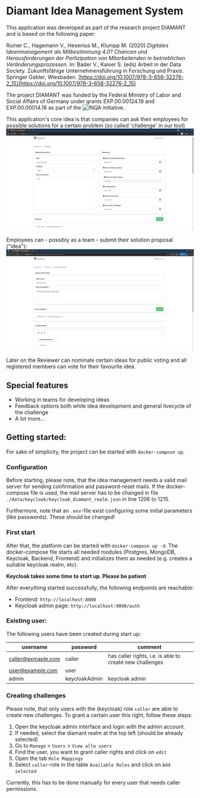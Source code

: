 # Diamant Idea Management System

This application was developed as part of the research project DIAMANT and is based on the following paper:

Ruiner C., Hagemann V., Hesenius M., Klumpp M. (2020) _Digitales Ideenmanagement als Mitbestimmung 4.0? Chancen und Herausforderungen der Partizipation von Mitarbeitenden in betrieblichen Veränderungsprozessen_. In: Bader V., Kaiser S. (eds) Arbeit in der Data Society. Zukunftsfähige Unternehmensführung in Forschung und Praxis. Springer Gabler, Wiesbaden. [https://doi.org/10.1007/978-3-658-32276-2_15](https://doi.org/10.1007/978-3-658-32276-2_15)

The project DIAMANT was funded by the Federal Ministry of Labor and Social Affairs of Germany under grants EXP.00.00124.19 and EXP.00.00014.18 as part of the ![INQA initiative](https://inqa.de).

This application's core idea is that companies can ask their employees for possible solutions for a certain problem (so called 'challenge' in our tool)
![creation of a new challenge](./data/documentation/images/create_challenge.png)

Employees can - possibly as a team - submit their solution proposal ("idea"):
![solution proposal](./data/documentation/images/create_idea.png)

Later on the Reviewer can nominate certain ideas for public voting and all registered members can vote for their favourite idea.

## Special features
- Working in teams for developing ideas
- Feedback options both while idea development and general livecycle of the challenge
- A lot more...


## Getting started:
For sake of simplicity, the project can be started with `docker-compose up`.

### Configuration
Before starting, please note, that the idea management needs a valid mail server for sending confirmation and password-reset mails.
If the docker-compose file is used, the mail server has to be changed in file `./data/keycloak/keycloak_diamant_realm.json` in line 1206 to 1215.

Furthermore, note that an `.env`-file exist configuring some initial parameters (like passwords). These should be changed!

### First start
After that, the platform can be started with `docker-compose up -d`. The docker-compose file starts all needed modules 
(Postgres, MongoDB, Keycloak, Backend, Frontend) and initializes them as needed (e.g. creates a suitable keycloak realm, etc).

**Keycloak takes some time to start up. Please be patient**

After everything started successfully, the following endpoints are reachable:
- Frontend: `http://localhost:8080`
- Keycloak admin page: `http://localhost:9090/auth`

### Existing user:
The following users have been created during start up:

| username   |      password      |  comment |
|----------|-------------|------|
| caller@exmaple.com |  caller | has caller rights, i.e. is able to create new challenges |
| user@example.com |    user   |    |
| admin | keycloakAdmin |    keycloak admin|


### Creating challenges
Please note, that only users with the (keycloak) role `caller` are able to create new challenges.
To grant a certain user this right, follow these steps:
1. Open the keycloak admin interface and login with the admin account.
2. If needed, select the diamant realm at the top left (should be already selected)
3. Go to `Manage` > `Users` > `View alle users`
4. Find the user, you want to grant caller rights and click on `edit`
5. Open the tab `Role Mappings` 
6. Select `caller`-role in the table `Available Roles` and click on `Add selected`

Currently, this has to be done manually for every user that needs caller permissions.

